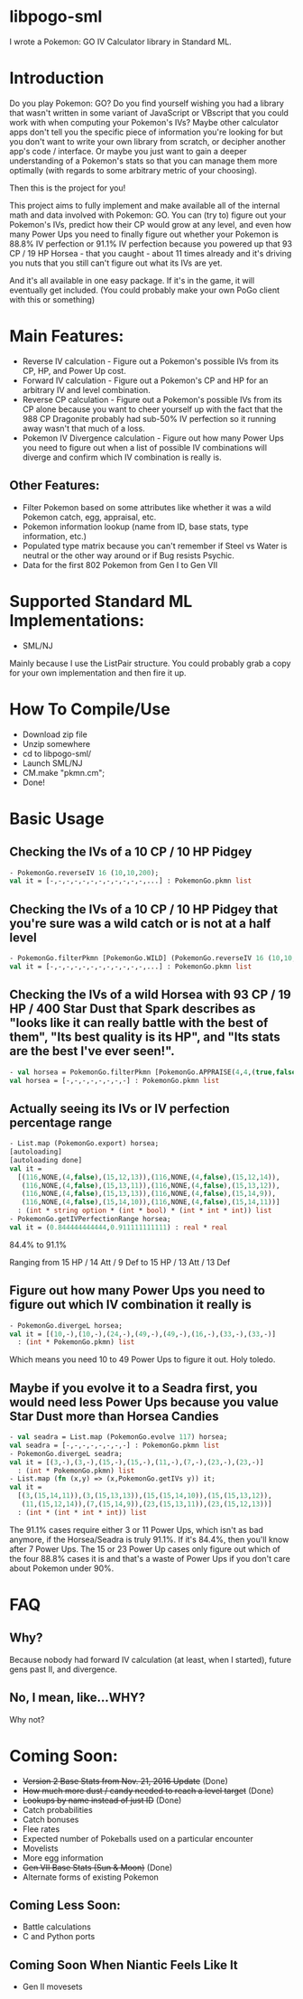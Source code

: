 # libpogo-sml
I wrote a Pokemon: GO IV Calculator library in Standard ML.

# Introduction
Do you play Pokemon: GO?
Do you find yourself wishing you had a library that wasn't written in some variant of JavaScript or VBscript that you could work with when computing your Pokemon's IVs?
Maybe other calculator apps don't tell you the specific piece of information you're looking for but you don't want to write your own library from scratch, or decipher another app's code / interface.
Or maybe you just want to gain a deeper understanding of a Pokemon's stats so that you can manage them more optimally (with regards to some arbitrary metric of your choosing).

Then this is the project for you!

This project aims to fully implement and make available all of the internal math and data involved with Pokemon: GO. You can (try to) figure out your Pokemon's IVs, predict how their CP would grow at any level, and even how many Power Ups you need to finally figure out whether your Pokemon is 88.8% IV perfection or 91.1% IV perfection because you powered up that 93 CP / 19 HP Horsea - that you caught - about 11 times already and it's driving you nuts that you still can't figure out what its IVs are yet.

And it's all available in one easy package. If it's in the game, it will eventually get included.
(You could probably make your own PoGo client with this or something)

# Main Features:
- Reverse IV calculation - Figure out a Pokemon's possible IVs from its CP, HP, and Power Up cost.
- Forward IV calculation - Figure out a Pokemon's CP and HP for an arbitrary IV and level combination.
- Reverse CP calculation - Figure out a Pokemon's possible IVs from its CP alone because you want to cheer yourself up with the fact that the 988 CP Dragonite probably had sub-50% IV perfection so it running away wasn't that much of a loss.
- Pokemon IV Divergence calculation - Figure out how many Power Ups you need to figure out when a list of possible IV combinations will diverge and confirm which IV combination is really is.

## Other Features:
- Filter Pokemon based on some attributes like whether it was a wild Pokemon catch, egg, appraisal, etc.
- Pokemon information lookup (name from ID, base stats, type information, etc.)
- Populated type matrix because you can't remember if Steel vs Water is neutral or the other way around or if Bug resists Psychic.
- Data for the first 802 Pokemon from Gen I to Gen VII

# Supported Standard ML Implementations:
- SML/NJ

Mainly because I use the ListPair structure. You could probably grab a copy for your own implementation and then fire it up.

# How To Compile/Use
- Download zip file
- Unzip somewhere
- cd to libpogo-sml/
- Launch SML/NJ
- CM.make "pkmn.cm";
- Done!

# Basic Usage
## Checking the IVs of a 10 CP / 10 HP Pidgey
```sml
- PokemonGo.reverseIV 16 (10,10,200);
val it = [-,-,-,-,-,-,-,-,-,-,-,-,...] : PokemonGo.pkmn list
```

## Checking the IVs of a 10 CP / 10 HP Pidgey that you're sure was a wild catch or is not at a half level
```sml
- PokemonGo.filterPkmn [PokemonGo.WILD] (PokemonGo.reverseIV 16 (10,10,200));
val it = [-,-,-,-,-,-,-,-,-,-,-,-,...] : PokemonGo.pkmn list
```

## Checking the IVs of a wild Horsea with 93 CP / 19 HP / 400 Star Dust that Spark describes as "looks like it can really battle with the best of them", "Its best quality is its HP", and "Its stats are the best I've ever seen!".
```sml
- val horsea = PokemonGo.filterPkmn [PokemonGo.APPRAISE(4,4,(true,false,false)), PokemonGo.WILD] (PokemonGo.reverseIV 116 (93,19,400));
val horsea = [-,-,-,-,-,-,-,-] : PokemonGo.pkmn list
```

## Actually seeing its IVs or IV perfection percentage range
```sml
- List.map (PokemonGo.export) horsea;
[autoloading]
[autoloading done]
val it =
  [(116,NONE,(4,false),(15,12,13)),(116,NONE,(4,false),(15,12,14)),
   (116,NONE,(4,false),(15,13,11)),(116,NONE,(4,false),(15,13,12)),
   (116,NONE,(4,false),(15,13,13)),(116,NONE,(4,false),(15,14,9)),
   (116,NONE,(4,false),(15,14,10)),(116,NONE,(4,false),(15,14,11))]
  : (int * string option * (int * bool) * (int * int * int)) list
- PokemonGo.getIVPerfectionRange horsea;
val it = (0.844444444444,0.911111111111) : real * real
```
84.4% to 91.1%

Ranging from 15 HP / 14 Att / 9 Def to 15 HP / 13 Att / 13 Def

## Figure out how many Power Ups you need to figure out which IV combination it really is
```sml
- PokemonGo.divergeL horsea;
val it = [(10,-),(10,-),(24,-),(49,-),(49,-),(16,-),(33,-),(33,-)]
  : (int * PokemonGo.pkmn) list
```
Which means you need 10 to 49 Power Ups to figure it out. Holy toledo.

## Maybe if you evolve it to a Seadra first, you would need less Power Ups because you value Star Dust more than Horsea Candies
```sml
- val seadra = List.map (PokemonGo.evolve 117) horsea;
val seadra = [-,-,-,-,-,-,-,-] : PokemonGo.pkmn list
- PokemonGo.divergeL seadra;
val it = [(3,-),(3,-),(15,-),(15,-),(11,-),(7,-),(23,-),(23,-)]
  : (int * PokemonGo.pkmn) list
- List.map (fn (x,y) => (x,PokemonGo.getIVs y)) it;
val it =
  [(3,(15,14,11)),(3,(15,13,13)),(15,(15,14,10)),(15,(15,13,12)),
   (11,(15,12,14)),(7,(15,14,9)),(23,(15,13,11)),(23,(15,12,13))]
  : (int * (int * int * int)) list
```
The 91.1% cases require either 3 or 11 Power Ups, which isn't as bad anymore, if the Horsea/Seadra is truly 91.1%. If it's 84.4%, then you'll know after 7 Power Ups. The 15 or 23 Power Up cases only figure out which of the four 88.8% cases it is and that's a waste of Power Ups if you don't care about Pokemon under 90%.

# FAQ
## Why?
Because nobody had forward IV calculation (at least, when I started), future gens past II, and divergence.

## No, I mean, like...WHY?
Why not?

# Coming Soon:
- ~~Version 2 Base Stats from Nov. 21, 2016 Update~~ (Done)
- ~~How much more dust / candy needed to reach a level target~~ (Done)
- ~~Lookups by name instead of just ID~~ (Done)
- Catch probabilities
- Catch bonuses
- Flee rates
- Expected number of Pokeballs used on a particular encounter
- Movelists
- More egg information
- ~~Gen VII Base Stats (Sun & Moon)~~ (Done)
- Alternate forms of existing Pokemon

## Coming Less Soon:
- Battle calculations
- C and Python ports

## Coming Soon When Niantic Feels Like It
- Gen II movesets
